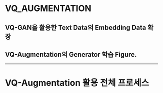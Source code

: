 # VQ_AUGMENTATION
VQ-GAN을 활용한 Text Data의 Embedding Data 확장
---
## VQ-Augmentation의 Generator 학습 Figure.


---
# VQ-Augmentation 활용 전체 프로세스


